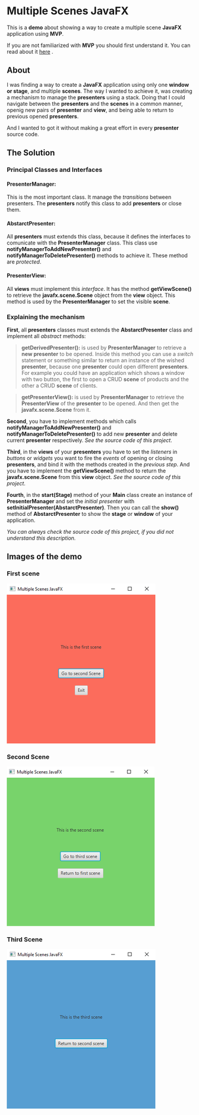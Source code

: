 # Multiple Scenes JavaFX

This is a **demo** about showing a way to create a multiple scene **JavaFX** application
using **MVP**.

If you are not familiarized with **MVP** you should first understand it.
You can read about it [here](https://en.wikipedia.org/wiki/Model%E2%80%93view%E2%80%93presenter) .


## About

I was finding a way to create a **JavaFX** application using only one **window or stage**, and
multiple **scenes**. The way I wanted to achieve it, was creating a mechanism to manage
the **presenters** using a stack. Doing that I could navigate between the **presenters**
and the **scenes** in a common manner, openig new pairs of **presenter** and **view**,
and being able to return to previous opened **presenters**.

And I wanted to got it without making a great effort in every **presenter** source code.


## The Solution

### Principal Classes and Interfaces

#### PresenterManager:

This is the most important class. It manage the *transitions* between presenters.
The **presenters** notify this class to add **presenters** or close them.


#### AbstarctPresenter:

All **presenters** must extends this class, because it defines the interfaces to
comunicate with the **PresenterManager** class. This class use **notifyManagerToAddNewPresenter()**
and **notifyManagerToDeletePresenter()** methods to achieve it. These method are *protected*.


#### PresenterView:

All **views** must implement this *interface*. It has the method **getViewScene()** to retrieve the
**javafx.scene.Scene** object from the **view** object. This method is used by
the **PresenterManager** to set the visible **scene**.


### Explaining the mechanism

**First**, all **presenters** classes must extends the **AbstarctPresenter** class and implement
all *abstract* methods:

> **getDerivedPresenter():** is used by **PresenterManager** to retrieve a **new presenter**
> to be opened. Inside this method you can use a *switch* statement or something similar to
> return an instance of the wished **presenter**, because one **presenter** could open
> different **presenters**. For example you could have an application which shows a window
> with two button, the first to open a CRUD **scene** of products and the other a CRUD
> **scene** of clients. 


> **getPresenterView():** is used by **PresenterManager** to retrieve the **PresenterView**
> of the **presenter** to be opened. And then get the **javafx.scene.Scene** from it.


**Second**, you have to implement methods which calls **notifyManagerToAddNewPresenter()**
and **notifyManagerToDeletePresenter()** to add new **presenter** and delete current **presenter**
respectively. *See the source code of this project*.


**Third**, in the **views** of your **presenters** you have to set the *listeners* in *buttons* or *widgets*
you want to fire the *events* of opening or closing **presenters**, and bind it with the methods created
in the *previous step*. And you have to implement the **getViewScene()** method to return the **javafx.scene.Scene**
from this **view** object. *See the source code of this project*.


**Fourth**, in the **start(Stage)** method of your **Main** class create an instance of **PresenterManager**
and set the *initial presenter* with **setInitialPresenter(AbstarctPresenter)**. Then you can call the
**show()** method of **AbstarctPresenter** to show the **stage** or **window** of your application.

*You can always check the source code of this project, if you did not understand this description.*


## Images of the demo


### First scene

![alt text](https://github.com/R0land013/multiple-scenes-javafx/blob/main/first_scene.png)


### Second Scene

![alt text](https://github.com/R0land013/multiple-scenes-javafx/blob/main/second_scene.png)


### Third Scene

![alt text](https://github.com/R0land013/multiple-scenes-javafx/blob/main/third_scene.png)
